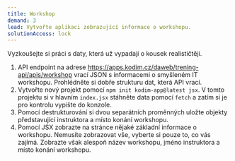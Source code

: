 ```yaml
---
title: Workshop
demand: 3
lead: Vytvořte aplikaci zobrazující informace o workshopu.
solutionAccess: lock
---
```


Vyzkoušejte si práci s daty, která už vypadají o kousek realističtěji.

1. API endpoint na adrese https://apps.kodim.cz/daweb/trening-api/apis/workshop vrací JSON s informacemi o smyšleném IT workshopu. Prohlédněte si dobře strukturu dat, která API vrací.
1. Vytvořte nový projekt pomocí `npm init kodim-app@latest jsx`. V tomto projektu si v hlavním `index.jsx` stáhněte data pomocí `fetch` a zatím si je pro kontrolu vypište do konzole.
1. Pomocí destrukturování si dvou separátních proměnných uložte objekty představující instruktora a místo konání workshopu.
1. Pomocí JSX zobrazte na stránce nějaké základní informace o workshopu. Nemusíte zobrazovat vše, vyberte si pouze to, co vás zajímá. Zobrazte však alespoň název workshopu, jméno instruktora a místo konání workshopu.
